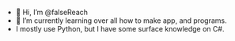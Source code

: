 - 👋 Hi, I’m @falseReach
- 🌱 I’m currently learning over all how to make app, and programs.
-    I mostly use Python, but I have some surface knowledge on C#.
<!---

--->
